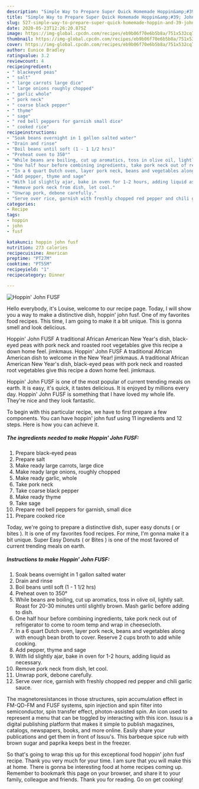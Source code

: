 ```yaml
---
description: "Simple Way to Prepare Super Quick Homemade Hoppin&amp;#39; John FUSF"
title: "Simple Way to Prepare Super Quick Homemade Hoppin&amp;#39; John FUSF"
slug: 527-simple-way-to-prepare-super-quick-homemade-hoppin-and-39-john-fusf
date: 2020-05-23T12:26:20.875Z
image: https://img-global.cpcdn.com/recipes/eb9b06f70e6b5b8a/751x532cq70/hoppin-john-fusf-recipe-main-photo.jpg
thumbnail: https://img-global.cpcdn.com/recipes/eb9b06f70e6b5b8a/751x532cq70/hoppin-john-fusf-recipe-main-photo.jpg
cover: https://img-global.cpcdn.com/recipes/eb9b06f70e6b5b8a/751x532cq70/hoppin-john-fusf-recipe-main-photo.jpg
author: Eunice Bradley
ratingvalue: 3.2
reviewcount: 4
recipeingredient:
- " blackeyed peas"
- " salt"
- " large carrots large dice"
- " large onions roughly chopped"
- " garlic whole"
- " pork neck"
- " coarse black pepper"
- " thyme"
- " sage"
- " red bell peppers for garnish small dice"
- " cooked rice"
recipeinstructions:
- "Soak beans overnight in 1 gallon salted water"
- "Drain and rinse"
- "Boil beans until soft (1 - 1 1/2 hrs)"
- "Preheat oven to 350°"
- "While beans are boiling, cut up aromatics, toss in olive oil, lightly salt. Roast for 20-30 minutes until slightly brown. Mash garlic before adding to dish."
- "One half hour before combining ingredients, take pork neck out of refrigerator to come to room temp and wrap in cheesecloth."
- "In a 6 quart Dutch oven, layer pork neck, beans and vegetables along with enough bean broth to cover. Reserve 2 cups broth to add while cooking."
- "Add pepper, thyme and sage"
- "With lid slightly ajar, bake in oven for 1-2 hours, adding liquid as necessary."
- "Remove pork neck from dish, let cool."
- "Unwrap pork, debone carefully."
- "Serve over rice, garnish with freshly chopped red pepper and chili garlic sauce."
categories:
- Recipe
tags:
- hoppin
- john
- fusf

katakunci: hoppin john fusf 
nutrition: 273 calories
recipecuisine: American
preptime: "PT27M"
cooktime: "PT55M"
recipeyield: "1"
recipecategory: Dinner

---
```



![Hoppin&#39; John FUSF](https://img-global.cpcdn.com/recipes/eb9b06f70e6b5b8a/751x532cq70/hoppin-john-fusf-recipe-main-photo.jpg)

Hello everybody, it's Louise, welcome to our recipe page. Today, I will show you a way to make a distinctive dish, hoppin&#39; john fusf. One of my favorites food recipes. This time, I am going to make it a bit unique. This is gonna smell and look delicious.

Hoppin&#39; John FUSF A traditional African American New Year&#39;s dish, black-eyed peas with pork neck and roasted root vegetables give this recipe a down home feel. jimkmaus. Hoppin&#39; John FUSF A traditional African American dish to welcome in the New Year! jimkmaus. A traditional African American New Year&#39;s dish, black-eyed peas with pork neck and roasted root vegetables give this recipe a down home feel. jimkmaus.

Hoppin&#39; John FUSF is one of the most popular of current trending meals on earth. It is easy, it's quick, it tastes delicious. It is enjoyed by millions every day. Hoppin&#39; John FUSF is something that I have loved my whole life. They're nice and they look fantastic.


To begin with this particular recipe, we have to first prepare a few components. You can have hoppin&#39; john fusf using 11 ingredients and 12 steps. Here is how you can achieve it.

<!--inarticleads1-->

##### The ingredients needed to make Hoppin&#39; John FUSF:

1. Prepare  black-eyed peas
1. Prepare  salt
1. Make ready  large carrots, large dice
1. Make ready  large onions, roughly chopped
1. Make ready  garlic, whole
1. Take  pork neck
1. Take  coarse black pepper
1. Make ready  thyme
1. Take  sage
1. Prepare  red bell peppers for garnish, small dice
1. Prepare  cooked rice


Today, we&#39;re going to prepare a distinctive dish, super easy donuts ( or bites ). It is one of my favorites food recipes. For mine, I&#39;m gonna make it a bit unique. Super Easy Donuts ( or Bites ) is one of the most favored of current trending meals on earth. 

<!--inarticleads2-->

##### Instructions to make Hoppin&#39; John FUSF:

1. Soak beans overnight in 1 gallon salted water
1. Drain and rinse
1. Boil beans until soft (1 - 1 1/2 hrs)
1. Preheat oven to 350°
1. While beans are boiling, cut up aromatics, toss in olive oil, lightly salt. Roast for 20-30 minutes until slightly brown. Mash garlic before adding to dish.
1. One half hour before combining ingredients, take pork neck out of refrigerator to come to room temp and wrap in cheesecloth.
1. In a 6 quart Dutch oven, layer pork neck, beans and vegetables along with enough bean broth to cover. Reserve 2 cups broth to add while cooking.
1. Add pepper, thyme and sage
1. With lid slightly ajar, bake in oven for 1-2 hours, adding liquid as necessary.
1. Remove pork neck from dish, let cool.
1. Unwrap pork, debone carefully.
1. Serve over rice, garnish with freshly chopped red pepper and chili garlic sauce.


The magnetoresistances in those structures, spin accumulation effect in FM-QD-FM and FUSF systems, spin injection and spin filter into semiconductor, spin transfer effect, photon-assisted spin. An icon used to represent a menu that can be toggled by interacting with this icon. Issuu is a digital publishing platform that makes it simple to publish magazines, catalogs, newspapers, books, and more online. Easily share your publications and get them in front of Issuu&#39;s. This barbeque spice rub with brown sugar and paprika keeps best in the freezer. 

So that's going to wrap this up for this exceptional food hoppin&#39; john fusf recipe. Thank you very much for your time. I am sure that you will make this at home. There is gonna be interesting food at home recipes coming up. Remember to bookmark this page on your browser, and share it to your family, colleague and friends. Thank you for reading. Go on get cooking!
